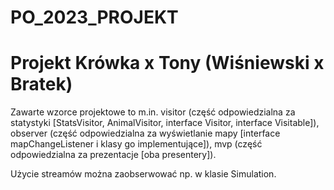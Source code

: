 # PO_2023_PROJEKT
# Projekt Krówka x Tony (Wiśniewski x Bratek)

Zawarte wzorce projektowe to m.in.
visitor (część odpowiedzialna za statystyki [StatsVisitor, AnimalVisitor, interface Visitor, interface Visitable]),
observer (część odpowiedzialna za wyświetlanie mapy [interface mapChangeListener i klasy go implementujące]),
mvp (część odpowiedzialna za prezentacje [oba presentery]).

Użycie streamów można zaobserwować np. w klasie Simulation.
